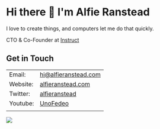 # Hi there 👋 I'm **Alfie Ranstead**

I love to create things, and computers let me do that quickly.

CTO & Co-Founder at [Instruct](https://joininstruct.com)

## Get in Touch
| | |
|---|---|
| Email: | [hi@alfieranstead.com](mailto:hi@alfieranstead.com) |
| Website: | [alfieranstead.com](https://alfieranstead.com) |
| Twitter: | [alfieranstead](https://twitter.com/alfieranstead) |
| Youtube: | [UnoFedeo](https://youtube.com/c/unofedeo) |
| | |

![](https://komarev.com/ghpvc/?username=AlfieRan)
